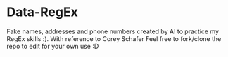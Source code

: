 # Data-RegEx
Fake names, addresses and phone numbers created by AI to practice my RegEx skills :). With reference to Corey Schafer
Feel free to fork/clone the repo to edit for your own use :D
